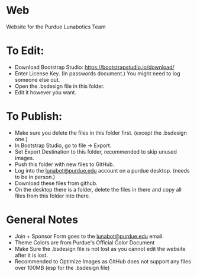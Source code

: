 # Web
Website for the Purdue Lunabotics Team

# To Edit:
- Download Bootstrap Studio: https://bootstrapstudio.io/download/
- Enter License Key. (In passwords document.) You might need to log someone else out.
- Open the .bsdesign file in this folder.
- Edit it however you want.

# To Publish:
- Make sure you delete the files in this folder first. (except the .bsdesign one.)
- In Bootstrap Studio, go to file -> Export. 
- Set Export Destination to this folder, recommended to skip unused images.
- Push this folder with new files to GitHub.
- Log into the lunabot@purdue.edu account on a purdue desktop. (needs to be in person.)
- Download these files from github.
- On the desktop there is a folder, delete the files in there and copy all files from this folder into there.

# General Notes
- Join + Sponsor Form goes to the lunabot@purdue.edu email.
- Theme Colors are from Purdue's Official Color Document
- Make Sure the .bsdesign file is not lost as you cannot edit the website after it is lost.
- Recommended to Optimize Images as GitHub does not support any files over 100MB (esp for the .bsdesign file)